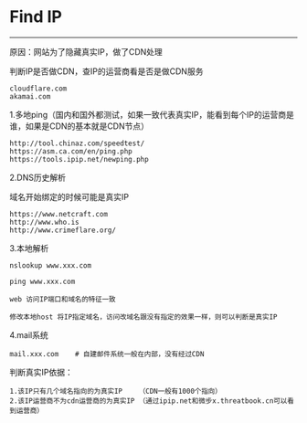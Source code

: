 # Find IP

---

原因：网站为了隐藏真实IP，做了CDN处理

判断IP是否做CDN，查IP的运营商看是否是做CDN服务

```
cloudflare.com
akamai.com
```





1.多地ping（国内和国外都测试，如果一致代表真实IP，能看到每个IP的运营商是谁，如果是CDN的基本就是CDN节点）

```
http://tool.chinaz.com/speedtest/
https://asm.ca.com/en/ping.php
https://tools.ipip.net/newping.php  
```



2.DNS历史解析

域名开始绑定的时候可能是真实IP

```
https://www.netcraft.com 
http://www.who.is
http://www.crimeflare.org/
```



3.本地解析

```
nslookup www.xxx.com

ping www.xxx.com

web 访问IP端口和域名的特征一致

修改本地host 将IP指定域名，访问改域名跟没有指定的效果一样，则可以判断是真实IP
```



4.mail系统

```
mail.xxx.com    # 自建邮件系统一般在内部，没有经过CDN
```



判断真实IP依据：

```
1.该IP只有几个域名指向的为真实IP    （CDN一般有1000个指向）
2.该IP运营商不为cdn运营商的为真实IP （通过ipip.net和微步x.threatbook.cn可以看到运营商）
```



